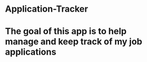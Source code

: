 # Application-Tracker
# The goal of this app is to help manage and keep track of my job applications